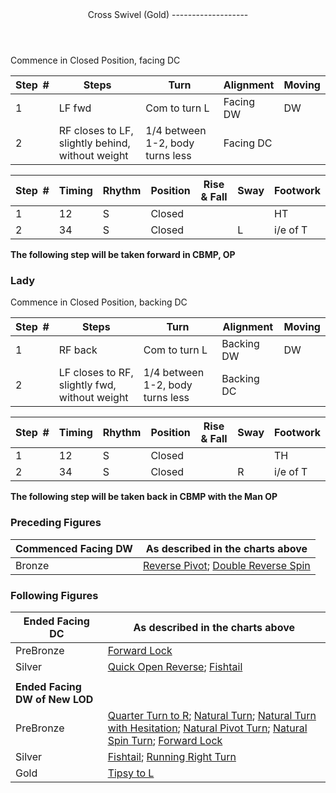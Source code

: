 <header>Cross Swivel (Gold)
-------------------

 </header>Commence in Closed Position, facing DC

 | **Step<span style="color:white">\_</span>\#** | **Steps** | **Turn** | **Alignment** | **Moving** |
|---|---|---|---|---|
| 1 | LF fwd | Com to turn L | Facing DW | DW |
| 2 | RF closes to LF, slightly behind, without weight | 1/4 between 1-2, body turns less | Facing DC |  |

 | **Step<span style="color:white">\_</span>\#** | **Timing** | **Rhythm** | **Position** | **Rise &amp; Fall** | **Sway** | **Footwork** |
|---|---|---|---|---|---|---|
| 1 | 12 | S | Closed |  |  | HT |
| 2 | 34 | S | Closed |  | L | i/e of T |

**The following step will be taken forward in CBMP, OP**

### Lady

Commence in Closed Position, backing DC

 | **Step<span style="color:white">\_</span>\#** | **Steps** | **Turn** | **Alignment** | **Moving** |
|---|---|---|---|---|
| 1 | RF back | Com to turn L | Backing DW | DW |
| 2 | LF closes to RF, slightly fwd, without weight | 1/4 between 1-2, body turns less | Backing DC |  |

 | **Step<span style="color:white">\_</span>\#** | **Timing** | **Rhythm** | **Position** | **Rise &amp; Fall** | **Sway** | **Footwork** |
|---|---|---|---|---|---|---|
| 1 | 12 | S | Closed |  |  | TH |
| 2 | 34 | S | Closed |  | R | i/e of T |

**The following step will be taken back in CBMP with the Man OP**

### Preceding Figures

 | **Commenced Facing DW** | **As described in the charts above** |
|---|---|
| Bronze | [Reverse Pivot](reverse_pivot.md); [Double Reverse Spin](double_reverse.md) |

### Following Figures

 | **Ended Facing DC** | **As described in the charts above** |
|---|---|
| PreBronze | [Forward Lock](forward_lock.md) |
| Silver | [Quick Open Reverse](quick_open_reverse.md); [Fishtail](fishtail.md) |
|  |  |
| **Ended Facing DW of New LOD** |  |
| PreBronze | [Quarter Turn to R](quarter_turn.md); [Natural Turn](natural_turn.md); [Natural Turn with Hesitation](hesitation.md); [Natural Pivot Turn](pivot_turn.md); [Natural Spin Turn](spin_turn.md); [Forward Lock](forward_lock.md) |
| Silver | [Fishtail](fishtail.md); [Running Right Turn](running_right_turn.md) |
| Gold | [Tipsy to L](tipsy_to_L.md) |
